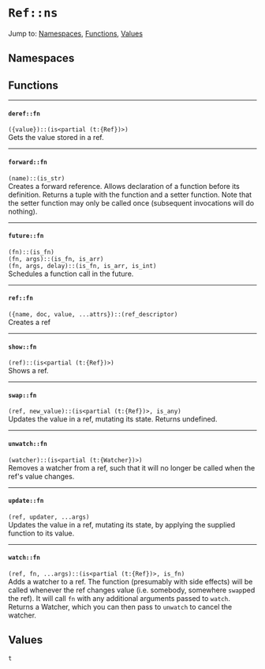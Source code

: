# `Ref::ns`
Jump to: [Namespaces](#Namespaces), [Functions](#Functions), [Values](#Values)


## Namespaces

## Functions
***
#### `deref::fn`
`({value})::(is<partial (t:{Ref})>)`<br/>
Gets the value stored in a ref.

***
#### `forward::fn`
`(name)::(is_str)`<br/>
Creates a forward reference. Allows declaration of a function before its definition. Returns a tuple with the function and a setter function. Note that the setter function may only be called once (subsequent invocations will do nothing).

***
#### `future::fn`
`(fn)::(is_fn)`<br/>
`(fn, args)::(is_fn, is_arr)`<br/>
`(fn, args, delay)::(is_fn, is_arr, is_int)`<br/>
Schedules a function call in the future.

***
#### `ref::fn`
`({name, doc, value, ...attrs})::(ref_descriptor)`<br/>
Creates a ref

***
#### `show::fn`
`(ref)::(is<partial (t:{Ref})>)`<br/>
Shows a ref.

***
#### `swap::fn`
`(ref, new_value)::(is<partial (t:{Ref})>, is_any)`<br/>
Updates the value in a ref, mutating its state. Returns undefined.

***
#### `unwatch::fn`
`(watcher)::(is<partial (t:{Watcher})>)`<br/>
Removes a watcher from a ref, such that it will no longer be called when the ref's value changes.

***
#### `update::fn`
`(ref, updater, ...args)`<br/>
Updates the value in a ref, mutating its state, by applying the supplied function to its value.

***
#### `watch::fn`
`(ref, fn, ...args)::(is<partial (t:{Ref})>, is_fn)`<br/>
Adds a watcher to a ref. The function (presumably with side effects) will be called whenever the ref changes value (i.e. somebody, somewhere `swap`ped the ref). It will call `fn` with any additional arguments passed to `watch`. Returns a Watcher, which you can then pass to `unwatch` to cancel the watcher.

## Values
`t`